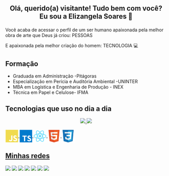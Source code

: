 ## <p align="center"> Olá, querido(a) visitante! Tudo bem com você? Eu sou a Elizangela Soares 👋

Você acaba de acessar o perfil de um ser humano apaixonada pela melhor obra de arte que Deus já criou: PESSOAS 

E  apaixonada pela melhor criação do homem: TECNOLOGIA 💻

## **Formação**
- Graduada em Administração -Pitágoras
- Especialização em Perícia e Auditória Ambiental -UNINTER
- MBA em Logística e Engenharia de Produção - INEX
- Técnica em Papel e Celulose- IFMA

</div>
 
 ## Tecnologias que uso no dia a dia
 
 </div>
<div align="center">
  <a href="https://github.com/ElizangelaStudent">
  <img height="180em" src="https://github-readme-stats.vercel.app/api?username=ElizangelaStudent&show_icons=true&theme=tokyonight&include_all_commits=true&count_private=true"/>
  <img height="180em" src="https://github-readme-stats.vercel.app/api/top-langs/?username=ElizangelaStudent&layout=compact&langs_count=7&theme=tokyonight"/>

</div> 
<div style="display: inline_block"><br>
  <img align="center" alt="Eli-Js" height="40" width="40" src="https://raw.githubusercontent.com/devicons/devicon/master/icons/javascript/javascript-plain.svg">
  <img align="center" alt="Eli-Ts" height="40" width="40" src="https://raw.githubusercontent.com/devicons/devicon/master/icons/typescript/typescript-plain.svg">
  <img align="center" alt="Eli-React" height="40" width="40" src="https://raw.githubusercontent.com/devicons/devicon/master/icons/react/react-original.svg">
  <img align="center" alt="Eli-HTML" height="40" width="40" src="https://raw.githubusercontent.com/devicons/devicon/master/icons/html5/html5-original.svg">
  <img align="center" alt="Eli-CSS" height="40" width="40" src="https://raw.githubusercontent.com/devicons/devicon/master/icons/css3/css3-original.svg">

 
 ## Minhas redes
 
<div> 
 <a href="https://github.com/ElizangelaStudent/" target="_blank"><img src="https://img.shields.io/badge/GitHub-100000?style=for-the-badge&logo=github&logoColor=white" target="_blank"></a>
  <a href="https://www.facebook.com/elizangela.soaresdacosta.92" target="_blank"><img src="https://img.shields.io/badge/Facebook-1877F2?style=for-the-badge&logo=facebook&logoColor=white" target="_blank"></a>
  <a href = "elisangela.s.costa"><img src="https://img.shields.io/badge/Telegram-2CA5E0?style=for-the-badge&logo=telegram&logoColor=white" target="_blank"></a>
  <a href="https://www.instagram.com/elizangela.s.costa/" target="_blank"><img src="https://img.shields.io/badge/-Instagram-%23E4405F?style=for-the-badge&logo=instagram&logoColor=white" target="_blank"></a>
  <a href = "mailto:elizangelascosta8@gmail.com"><img src="https://img.shields.io/badge/Gmail-D14836?style=for-the-badge&logo=gmail&logoColor=white" target="_red"></a>
  <a href = "elisangela-76soares@live.com"><img src="https://img.shields.io/badge/Microsoft_Outlook-0078D4?style=for-the-badge&logo=microsoft-outlook&logoColor=white" target="_blank"></a>
  <a href="https://www.linkedin.com/in/elizangela-costa-72013192/" target="_blank"><img src="https://img.shields.io/badge/-LinkedIn-%230077B5?style=for-the-badge&logo=linkedin&logoColor=white" target="_blank"></a> 
  
  

</div>
